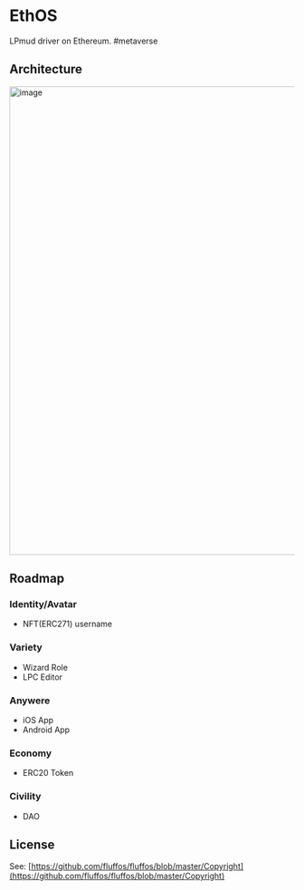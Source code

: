 # EthOS
LPmud driver on Ethereum. #metaverse

## Architecture

<img width="827" alt="image" src="https://user-images.githubusercontent.com/299586/138073160-dfa21a77-1a40-4569-b3ab-5178d5945947.png">

## Roadmap

### Identity/Avatar

* NFT(ERC271) username

### Variety

* Wizard Role
* LPC Editor

### Anywere

* iOS App
* Android App

### Economy

* ERC20 Token

### Civility

* DAO


## License
See: [https://github.com/fluffos/fluffos/blob/master/Copyright](https://github.com/fluffos/fluffos/blob/master/Copyright)

